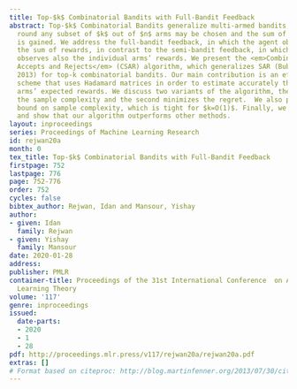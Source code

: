 ```yaml
---
title: Top-$k$ Combinatorial Bandits with Full-Bandit Feedback
abstract: Top-$k$ Combinatorial Bandits generalize multi-armed bandits, where at each
  round any subset of $k$ out of $n$ arms may be chosen and the sum of the rewards
  is gained. We address the full-bandit feedback, in which the agent observes only
  the sum of rewards, in contrast to the semi-bandit feedback, in which the agent
  observes also the individual arms’ rewards. We present the <em>Combinatorial Successive
  Accepts and Rejects</em> (CSAR) algorithm, which generalizes SAR (Bubeck et al.,
  2013) for top-k combinatorial bandits. Our main contribution is an efficient sampling
  scheme that uses Hadamard matrices in order to estimate accurately the individual
  arms’ expected rewards. We discuss two variants of the algorithm, the first minimizes
  the sample complexity and the second minimizes the regret.  We also prove a lower
  bound on sample complexity, which is tight for $k=O(1)$. Finally, we run experiments
  and show that our algorithm outperforms other methods.
layout: inproceedings
series: Proceedings of Machine Learning Research
id: rejwan20a
month: 0
tex_title: Top-$k$ Combinatorial Bandits with Full-Bandit Feedback
firstpage: 752
lastpage: 776
page: 752-776
order: 752
cycles: false
bibtex_author: Rejwan, Idan and Mansour, Yishay
author:
- given: Idan
  family: Rejwan
- given: Yishay
  family: Mansour
date: 2020-01-28
address: 
publisher: PMLR
container-title: Proceedings of the 31st International Conference  on Algorithmic
  Learning Theory
volume: '117'
genre: inproceedings
issued:
  date-parts:
  - 2020
  - 1
  - 28
pdf: http://proceedings.mlr.press/v117/rejwan20a/rejwan20a.pdf
extras: []
# Format based on citeproc: http://blog.martinfenner.org/2013/07/30/citeproc-yaml-for-bibliographies/
---
```

